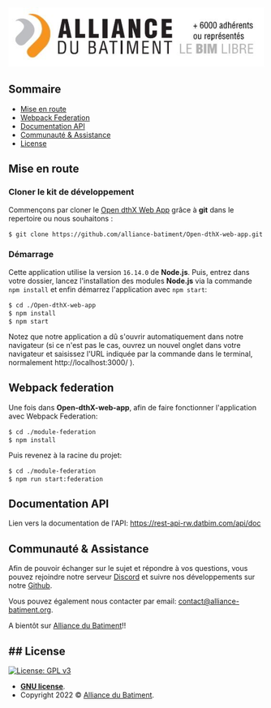 ![Open-dthX-web-app](./AllianceBatiment.jpeg "Open-dthX-web-app")

## Sommaire

- [Mise en route](#installations)
- [Webpack Federation](#federation)
- [Documentation API](#api)
- [Communauté & Assistance](#assistance)
- [License](#license)


## <a name="installations"></a>Mise en route

### Cloner le kit de développement

Commençons par cloner le <a href="https://github.com/alliance-batiment/Open-dthX-web-app.git" target="_blank">Open dthX Web App</a> grâce à **git** dans le repertoire ou nous souhaitons :
```shell
$ git clone https://github.com/alliance-batiment/Open-dthX-web-app.git
```

### Démarrage

Cette application utilise la version `16.14.0` de **Node.js**.
Puis, entrez dans votre dossier, lancez l'installation des modules **Node.js** via la commande `npm install` et enfin démarrez l'application avec `npm start`:

```shell
$ cd ./Open-dthX-web-app
$ npm install
$ npm start
```
Notez que notre application a dû s'ouvrir automatiquement dans notre navigateur (si ce n'est pas le cas, ouvrez un nouvel onglet dans votre navigateur et saisissez l'URL indiquée par la commande dans le terminal, normalement  http://localhost:3000/ ).


## <a name="federation"></a>Webpack federation

Une fois dans **Open-dthX-web-app**, afin de faire fonctionner l'application avec Webpack Federation:
```shell
$ cd ./module-federation
$ npm install
```
Puis revenez à la racine du projet:
```shell
$ cd ./module-federation
$ npm run start:federation
```

## <a name="api"></a>Documentation API

Lien vers la documentation de l'API:
<a href="https://rest-api-rw.datbim.com/api/doc" target="_blank">https://rest-api-rw.datbim.com/api/doc</a>


## <a name="assistance"></a>Communauté & Assistance

Afin de pouvoir échanger sur le sujet et répondre à vos questions, vous pouvez rejoindre notre serveur <a href="https://discord.gg/b9xy9zVpTB" target="_blank">Discord</a> et suivre nos développements sur notre <a href="https://github.com/alliance-batiment?tab=repositories" target="_blank">Github</a>.

Vous pouvez également nous contacter par email: <a href="contact@alliance-batiment.org" target="_blank">contact@alliance-batiment.org</a>.


A bientôt sur <a href="https://alliance-batiment.org/">Alliance du Batiment</a>!!

## <a name="license"></a>## License

[![License: GPL v3](https://img.shields.io/badge/License-GPLv3-blue.svg)](https://www.gnu.org/licenses/gpl-3.0)

- **[GNU license](https://www.gnu.org/licenses/gpl-3.0.html)**.
- Copyright 2022 © <a href="https://alliance-batiment.org/" target="_blank">Alliance du Batiment</a>.